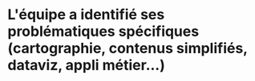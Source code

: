 # L'équipe a identifié ses problématiques spécifiques (cartographie, contenus simplifiés, dataviz, appli métier...)